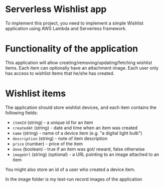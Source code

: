 # Serverless Wishlist app

To implement this project, you need to implement a simple Wishlist application using AWS Lambda and Serverless framework.

# Functionality of the application

This application will allow creating/removing/updating/fetching wishlist items. Each item can optionally have an attachment image. Each user only has access to wishlist items that he/she has created.

# Wishlist items

The application should store wishlist devices, and each item contains the following fields:

* `itemId` (string) - a unique id for an item
* `createdAt` (string) - date and time when an item was created
* `name` (string) - name of a device item (e.g. "a digital light bulb")
* `description` (string) - note of item description
* `price` (number) - price of the item
* `done` (boolean) - true if an item was got/ reward, false otherwise
* `imageUrl` (string) (optional) - a URL pointing to an image attached to an item

You might also store an id of a user who created a device item.

In the image folder is my test-run record images of the application
